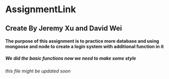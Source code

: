 # AssignmentLink
## Create By Jeremy Xu and David Wei
#### The purpose of this assignment is to practice more database and using mongoose and node to create a login system with additional function in it
##### We did the basic functions now we need to make some style
###### this file might be updated soon
